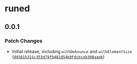 # runed

## 0.0.1

### Patch Changes

- Initial release, including `withDebounce` and `withElementSize` ([`dd5815315c353d79f9481d54b9fdcbcab308aaeb`](https://github.com/svecosystem/runed/commit/dd5815315c353d79f9481d54b9fdcbcab308aaeb))
